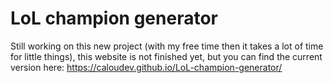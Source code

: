 # LoL champion generator

Still working on this new project (with my free time then it takes a lot of time for little things), this website is not finished yet, but you can
find the current version here: https://caloudev.github.io/LoL-champion-generator/
